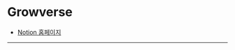 # Growverse
 - [Notion 홈페이지](https://www.notion.so/ishtar3612/1b719e2014c6808384a4ff5e786c40fd)
---

